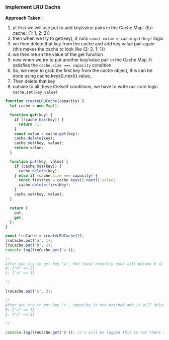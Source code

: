 ### Implement LRU Cache

**Approach Taken**:

1. at first we will use put to add key/value pairs in the Cache Map. (Ex: cache: {1: 1, 2: 2})
2. then when we try to get(key), it runs `const value = cache.get(key)` logic
3. we then delete that key from the cache and add key value pair again (this makes the cache to look like {2: 2, 1: 1})
4. we then return the value of the get function
5. now when we try to put another key/value pair in the Cache Map. It satisfies the `cache.size === capacity` condition
6. So, we need to grab the first key from the cache object, this can be done using cache.keys().next().value,
7. Then delete that key
8. outside to all these if/elseif conditions, we have to write our core logic `cache.set(key,value)`

```js
function createLRUCache(capacity) {
  let cache = new Map();

  function get(key) {
    if (!cache.has(key)) {
      return -1;
    }
    const value = cache.get(key);
    cache.delete(key);
    cache.set(key, value);
    return value;
  }

  function put(key, value) {
    if (cache.has(key)) {
      cache.delete(key);
    } else if (cache.size === capacity) {
      const firstKey = cache.keys().next().value;
      cache.delete(firstKey);
    }
    cache.set(key, value);
  }

  return {
    put,
    get,
  };
}

const lruCache = createLRUCache(2);
lruCache.put('a', 1);
lruCache.put('b', 2);
console.log(lruCache.get('a'));

/*
After you try to get key 'a', the least recently used will become b 😉
0: {"b" => 2}
1: {"a" => 1}

*/

lruCache.put('c', 3);

/*
After you try to put key 'c', capacity is now matched and it will delete the first key (i.e: 'b' from the previous result) 😉
0: {"a" => 1}
1: {"c" => 3}

*/

console.log(lruCache.get('b')); //-1 will be logged this is not there in the cache.
```
